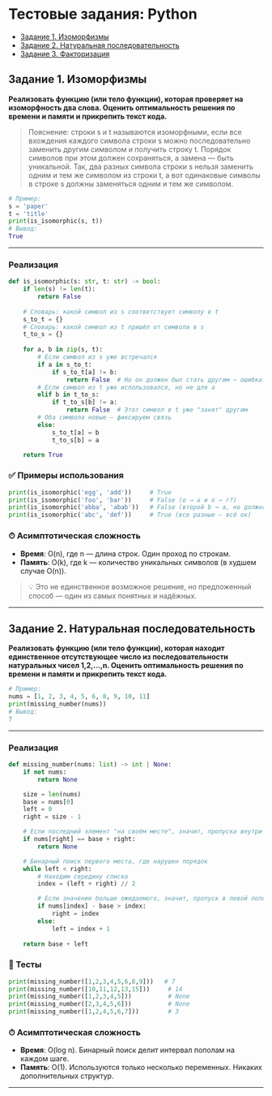 # Тестовые задания: Python

- [Задание 1. Изоморфизмы](#задание-1-изоморфизмы)
- [Задание 2. Натуральная последовательность](#задание-2-натуральная-последовательность)
- [Задание 3. Факторизация](#задание-3-факторизация)

## Задание 1. Изоморфизмы

**Реализовать функцию (или тело функции), которая проверяет на изоморфность два слова. Оценить оптимальность решения по времени и памяти и прикрепить текст кода.**

> Пояснение: строки s и t называются изоморфными, если все вхождения каждого символа строки s можно последовательно заменить другим символом и получить строку t. Порядок символов при этом должен сохраняться, а замена — быть уникальной. Так, два разных символа строки s нельзя заменить одним и тем же символом из строки t, а вот одинаковые символы в строке s должны заменяться одним и тем же символом.

```python
# Пример:
s = 'paper' 
t = 'title' 
print(is_isomorphic(s, t))
# Вывод: 
True
```

---

### Реализация

```python
def is_isomorphic(s: str, t: str) -> bool:
    if len(s) != len(t):
        return False
    
    # Словарь: какой символ из s соответствует символу в t
    s_to_t = {}
    # Словарь: какой символ из t пришёл от символа в s
    t_to_s = {}
    
    for a, b in zip(s, t):
        # Если символ из s уже встречался
        if a in s_to_t:
            if s_to_t[a] != b:
                return False  # Но он должен был стать другим — ошибка!
        # Если символ из t уже использовался, но не для a
        elif b in t_to_s:
            if t_to_s[b] != a:
                return False  # Этот символ в t уже "занят" другим
        # Оба символа новые — фиксируем связь
        else:
            s_to_t[a] = b
            t_to_s[b] = a

    return True
```

### ✅ Примеры использования

```python
print(is_isomorphic('egg', 'add'))     # True
print(is_isomorphic('foo', 'bar'))     # False (o → a и o → r?)
print(is_isomorphic('abba', 'abab'))   # False (второй b → a, но должно быть b)
print(is_isomorphic('abc', 'def'))     # True (все разные — всё ок)
```

### ⏱ Асимптотическая сложность

- **Время**: O(n), где n — длина строк. Один проход по строкам.
- **Память**: O(k), где k — количество уникальных символов (в худшем случае O(n)).

> 💡 Это не единственное возможное решение, но предложенный способ — один из самых понятных и надёжных.

---

## Задание 2. Натуральная последовательность

**Реализовать функцию (или тело функции), которая находит единственное отсутствующее число из последовательности натуральных чисел 1,2,…,n. Оценить оптимальность решения по времени и памяти и прикрепить текст кода.**

```python
# Пример:
nums = [1, 2, 3, 4, 5, 6, 8, 9, 10, 11]
print(missing_number(nums))
# Вывод: 
7
```

---

### Реализация

```python
def missing_number(nums: list) -> int | None:
    if not nums:
        return None

    size = len(nums)
    base = nums[0]
    left = 0
    right = size - 1

    # Если последний элемент "на своём месте", значит, пропуска внутри нет
    if nums[right] == base + right:
        return None

    # Бинарный поиск первого места, где нарушен порядок
    while left < right:
        # Находим середину списка
        index = (left + right) // 2

        # Если значение больше ожидаемого, значит, пропуск в левой половине
        if nums[index] - base > index:
            right = index
        else:
            left = index + 1
            
    return base + left
```

### 🧪 Тесты

```python
print(missing_number([1,2,3,4,5,6,8,9]))   # 7
print(missing_number([10,11,12,13,15]))     # 14
print(missing_number([1,2,3,4,5]))          # None
print(missing_number([2,3,4,5,6]))          # None
print(missing_number([1,2,4,5,6,7]))        # 3
```

### ⏱ Асимптотическая сложность

- **Время**: O(log n). Бинарный поиск делит интервал пополам на каждом шаге.
- **Память**: O(1). Используются только несколько переменных. Никаких дополнительных структур.

---
